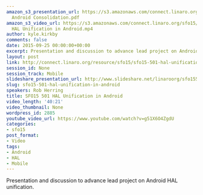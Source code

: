 ```yaml
---
amazon_s3_presentation_url: https://s3.amazonaws.com/connect.linaro.org/sfo15/Presentations/09-25-Friday/SFO15-501-
  Android Consolidation.pdf
amazon_s3_video_url: https://s3.amazonaws.com/connect.linaro.org/sfo15/Videos/09-25-Friday/SFO15-501
  HAL Unification in Android.mp4
author: kyle.kirkby
comments: false
date: 2015-09-25 00:00:00+00:00
excerpt: Presentation and discussion to advance lead project on Android HAL unification.
layout: post
link: http://connect.linaro.org/resource/sfo15/sfo15-501-hal-unification-in-android/
session_id: None
session_track: Mobile
slideshare_presentation_url: http://www.slideshare.net/linaroorg/sfo15501-hal-unification-in-android
slug: sfo15-501-hal-unification-in-android
speakers: Rob Herring
title: SFO15 501 HAL Unification in Android
video_length: '40:21'
video_thumbnail: None
wordpress_id: 2885
youtube_video_url: https://www.youtube.com/watch?v=g51X6O4ZgdU
categories:
- sfo15
post_format:
- Video
tags:
- Android
- HAL
- Mobile
---
```


Presentation and discussion to advance lead project on Android HAL unification.
